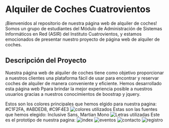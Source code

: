 # Alquiler de Coches Cuatrovientos

¡Bienvenidos al repositorio de nuestra página web de alquiler de coches! Somos un grupo de estudiantes del Módulo de Administración de Sistemas Informáticos en Red (ASIR) del Instituto Cuatrovientos, y estamos emocionados de presentar nuestro proyecto de página web de alquiler de coches.

## Descripción del Proyecto

Nuestra página web de alquiler de coches tiene como objetivo proporcionar a nuestros clientes una plataforma fácil de usar para encontrar y reservar coches de alquiler de manera conveniente y eficiente. Hemos desarrollado esta página web Ppara brindar la mejor experiencia posible a nuestros usuarios gracias a nuestros conocimientos de boostrap y jquery.

Estos son los colores principales que hemos elgido para nuestra pagina: #C1F2FA, #ABDED8, #C9F4E3
![colores utilizados](https://github.com/asierls/ProyectoAimarAsier/tree/main/Trabajo1conAimar2/assets/img/COLORES.png)
Estas son las fuentes que hemos elegido: Inclusive Sans, Martian Mono
![Letras utilizadas](https://github.com/asierls/ProyectoAimarAsier/tree/main/Trabajo1conAimar2/assets/img/letras.png)
Este es el prototipo de nuestra pagina:
![index](https://github.com/asierls/ProyectoAimarAsier/tree/main/Trabajo1conAimar2/assets/img/INDEX.png)
![eventos](https://github.com/asierls/ProyectoAimarAsier/tree/main/Trabajo1conAimar2/assets/img/eventos3.png)
![contacto](https://github.com/asierls/ProyectoAimarAsier/tree/main/Trabajo1conAimar2/assets/img/contacto.png)
![registro](https://github.com/asierls/ProyectoAimarAsier/tree/main/Trabajo1conAimar2/assets/img/registro.png)



